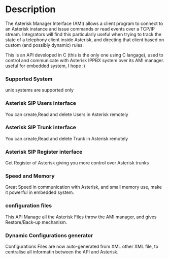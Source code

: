 # Description #
The Asterisk Manager Interface (AMI) allows a client program to connect to an Asterisk instance and issue commands or read events over a TCP/IP stream. Integrators will find this particularly useful when trying to track the state of a telephony client inside Asterisk, and directing that client based on custom (and possibly dynamic) rules.

This is an API developed in C (this is the only one using C langage), used to control and communicate with Asterisk IPPBX system over its AMI manager.
useful for embedded system, I hope :)

### Supported System ###
unix systems are supported only
### Asterisk SIP Users interface ###
You can create,Read and delete Users in Asterisk remotely
### Asterisk SIP Trunk interface ###
You can create,Read and delete Trunk in Asterisk remotely
### Asterisk SIP Register interface ###
Get Register of Asterisk giving you more control over Asterisk trunks
### Speed and Memory ###
Great Speed in communication with Asterisk, and small memory use, make it powerful in embedded system.
### configuration files ###
This API Manage all the Asterisk Files throw the AMI manager, and gives Restore/Back-up mechanism.
### Dynamic Configurations generator ###
Configurations Files are now auto-generated from XML other XML file, to centralise all informatin between the API and Asterisk.
